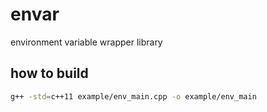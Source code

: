 # envar

environment variable wrapper library

## how to build
``` bash
g++ -std=c++11 example/env_main.cpp -o example/env_main
```
